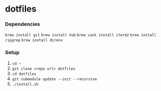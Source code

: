 # dotfiles

### Dependencies
```brew install git```
```brew install hub```
```brew cask install iterm2```
```brew install ripgrep```
```brew install direnv```

### Setup
1. ```cd ~```
2. ```git clone <repo url> dotfiles```
3. ```cd dotfiles```
4. ```git submodule update --init --recursive```
5. ```./install.sh```
